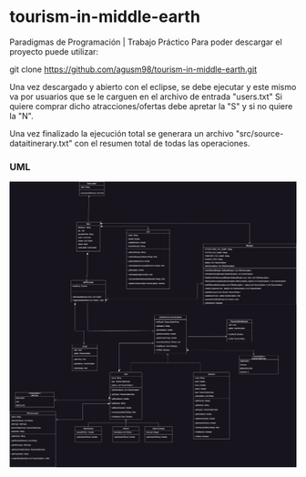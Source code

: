 # tourism-in-middle-earth
Paradigmas de Programación | Trabajo Práctico
Para poder descargar el proyecto puede utilizar:

git clone https://github.com/agusm98/tourism-in-middle-earth.git

Una vez descargado y abierto con el eclipse, se debe ejecutar y este mismo va por usuarios que se le carguen en el archivo de entrada "users.txt"
Si quiere comprar dicho atracciones/ofertas debe apretar la "S" y si no quiere la "N".

Una vez finalizado la ejecución total se generara un archivo "src/source-dataitinerary.txt" con el resumen total de todas las operaciones.

### UML
![image info](https://github.com/JorgeDaniel29/tourism-in-middle-earth/blob/master/documentation/UML.png)
